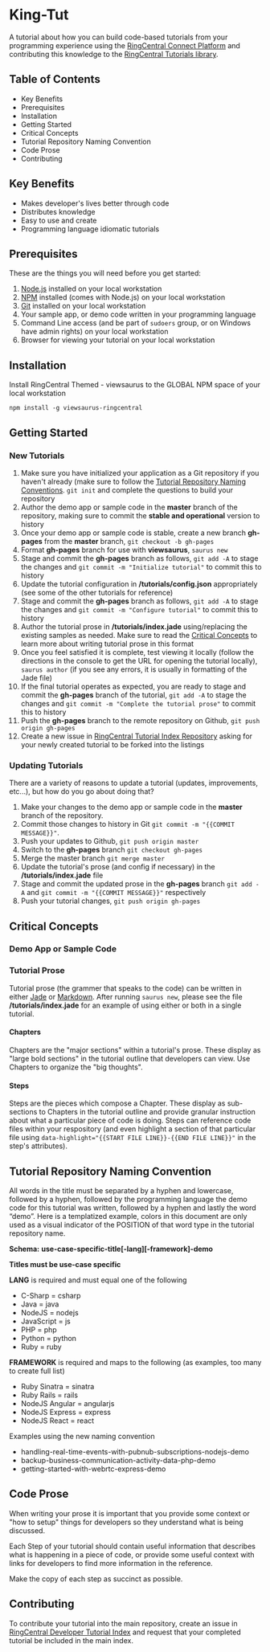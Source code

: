 # King-Tut

A tutorial about how you can build code-based tutorials from your programming experience using the [RingCentral Connect Platform](https://developers.ringcentral.com) and contributing this knowledge to the [RingCentral Tutorials library](https://developers.ringcentral.com/tutorials).

## Table of Contents

* Key Benefits
* Prerequisites
* Installation
* Getting Started
* Critical Concepts
* Tutorial Repository Naming Convention
* Code Prose
* Contributing

## Key Benefits

* Makes developer's lives better through code
* Distributes knowledge
* Easy to use and create
* Programming language idiomatic tutorials

## Prerequisites

These are the things you will need before you get started:

1. [Node.js](https://nodejs.org) installed on your local workstation
2. [NPM](https://www.npmjs.com/) installed (comes with Node.js) on your local workstation
3. [Git]() installed on your local workstation
4. Your sample app, or demo code written in your programming language
5. Command Line access (and be part of `sudoers` group, or on Windows have admin rights) on your local workstation
6. Browser for viewing your tutorial on your local workstation

## Installation

Install RingCentral Themed - viewsaurus to the GLOBAL NPM space of your local workstation

```
npm install -g viewsaurus-ringcentral
```

## Getting Started

### New Tutorials

1. Make sure you have initialized your application as a Git repository if you haven't already (make sure to follow the [Tutorial Repository Naming Conventions](). `git init` and complete the questions to build your repository
2. Author the demo app or sample code in the **master** branch of the repository, making sure to commit the **stable and operational** version to history
3. Once your demo app or sample code is stable, create a new branch **gh-pages** from the **master** branch, `git checkout -b gh-pages`
4. Format **gh-pages** branch for use with **viewsaurus**, `saurus new`
5. Stage and commit the **gh-pages** branch as follows, `git add -A` to stage the changes and `git commit -m "Initialize tutorial"` to commit this to history
6. Update the tutorial configuration in **/tutorials/config.json** appropriately (see some of the other tutorials for reference)
7. Stage and commit the **gh-pages** branch as follows, `git add -A` to stage the changes and `git commit -m "Configure tutorial"` to commit this to history
8. Author the tutorial prose in **/tutorials/index.jade** using/replacing the existing samples as needed. Make sure to read the [Critical Concepts]() to learn more about writing tutorial prose in this format
9. Once you feel satisfied it is complete, test viewing it locally (follow the directions in the console to get the URL for opening the tutorial locally), `saurus author` (if you see any errors, it is usually in formatting of the Jade file)
10. If the final tutorial operates as expected, you are ready to stage and commit the **gh-pages** branch of the tutorial,  `git add -A` to stage the changes and `git commit -m "Complete the tutorial prose"` to commit this to history
11. Push the **gh-pages** branch to the remote repository on Github, `git push origin gh-pages`
12. Create a new issue in [RingCentral Tutorial Index Repository](https://github.com/ringcentral/tutorials) asking for your newly created tutorial to be forked into the listings

### Updating Tutorials

There are a variety of reasons to update a tutorial (updates, improvements, etc...), but how do you go about doing that?

1. Make your changes to the demo app or sample code in the **master** branch of the repository.
2. Commit those changes to history in Git `git commit -m "{{COMMIT MESSAGE}}"`.
3. Push your updates to Github, `git push origin master`
4. Switch to the **gh-pages** branch `git checkout gh-pages`
5. Merge the master branch `git merge master`
6. Update the tutorial's prose (and config if necessary) in the **/tutorials/index.jade** file
7. Stage and commit the updated prose in the **gh-pages** branch `git add -A` and `git commit -m "{{COMMIT MESSAGE}}"` respectively
8. Push your tutorial changes, `git push origin gh-pages`

## Critical Concepts

### Demo App or Sample Code

### Tutorial Prose

Tutorial prose (the grammer that speaks to the code) can be written in either [Jade](https://naltatis.github.io/jade-syntax-docs/) or [Markdown](https://daringfireball.net/projects/markdown/syntax). After running `saurus new`, please see the file **/tutorials/index.jade** for an example of using either or both in a single tutorial.

#### Chapters

Chapters are the "major sections" within a tutorial's prose. These display as "large bold sections" in the tutorial outline that developers can view. Use Chapters to organize the "big thoughts".

#### Steps

Steps are the pieces which compose a Chapter. These display as sub-sections to Chapters in the tutorial outline and provide granular instruction about what a particular piece of code is doing. Steps can reference code files within your respository (and even highlight a section of that particular file using `data-highlight="{{START FILE LINE}}-{{END FILE LINE}}"` in the step's attributes).

## Tutorial Repository Naming Convention

All words in the title must be separated by a hyphen and lowercase, followed by a hyphen, followed by the programming language the demo code for this tutorial was written, followed by a hyphen and lastly the word “demo”. Here is a templatized example, colors in this document are only used as a visual indicator of the POSITION of that word type in the tutorial repository name.

**Schema:** __use-case-specific-title[-lang][-framework]-demo__

**Titles must be use-case specific**

**LANG** is required and must equal one of the following

* C-Sharp = csharp
* Java = java
* NodeJS  = nodejs
* JavaScript  = js
* PHP     = php
* Python      = python
* Ruby        = ruby

**FRAMEWORK** is required and maps to the following (as examples, too many to create full list)

* Ruby Sinatra        = sinatra
* Ruby Rails      = rails
* NodeJS Angular  = angularjs
* NodeJS Express  = express
* NodeJS React        = react

Examples using the new naming convention

* handling-real-time-events-with-pubnub-subscriptions-nodejs-demo
* backup-business-communication-activity-data-php-demo
* getting-started-with-webrtc-express-demo

## Code Prose

When writing your prose it is important that you provide some context or "how to setup" things for developers so they understand what is being discussed.

Each Step of your tutorial should contain useful information that describes what is happening in a piece of code, or provide some useful context with links for developers to find more information in the reference.

Make the copy of each step as succinct as possible.

## Contributing

To contribute your tutorial into the main repository, create an issue in [RingCentral Developer Tutorial Index](https://github.com/ringcentral.com/tutorials) and request that your completed tutorial be included in the main index.
